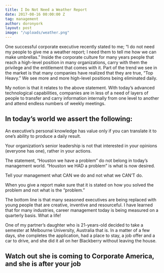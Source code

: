 ```yaml
---
title: I Do Not Need a Weather Report
date: 2017-08-16 00:00:00 Z
tag: management
author: doronyork
layout: post
image: "/uploads/weather.png"
---
```


One successful corporate executive recently stated to me; “I do not need my people to give me a weather report; I need them to tell me how we can make umbrellas.” Inside the corporate culture for many years people that reach a high-level position in many organizations, carry with them the privilege and the entitlement that comes with it. Part of the trend we see in the market is that many companies have realized that they are true, “Top Heavy.” We see more and more high-level positions being eliminated daily.

My notion is that it relates to the above statement. With today’s advanced technological capabilities, companies are in less of a need of layers of people to transfer and carry information internally from one level to another and attend endless numbers of weekly meetings.

## In today’s world we assert the following:

An executive’s personal knowledge has value only if you can translate it to one’s ability to produce a daily result.

Your organization’s senior leadership is not that interested in your opinions (everyone has one), rather in your actions.

The statement, “Houston we have a problem” do not belong in today’s management world. “Houston we HAD a problem” is what is now desired.

Tell your management what CAN we do and not what we CAN’T do.

When you give a report make sure that it is stated on how you solved the problem and not what is the “problem.”

The bottom line is that many seasoned executives are being replaced with young people that are creative, inventive and resourceful. I have learned that for many industries, career management today is being measured on a quarterly basis. What a life!

One of my partner’s daughter who is 21-years-old decided to take a semester at Melbourne University, Australia that is. In a matter of a few days, she completes the application, had a place to stay, a job offer and a car to drive, and she did it all on her Blackberry without leaving the house.

## Watch out she is coming to Corporate America, and she is after your job